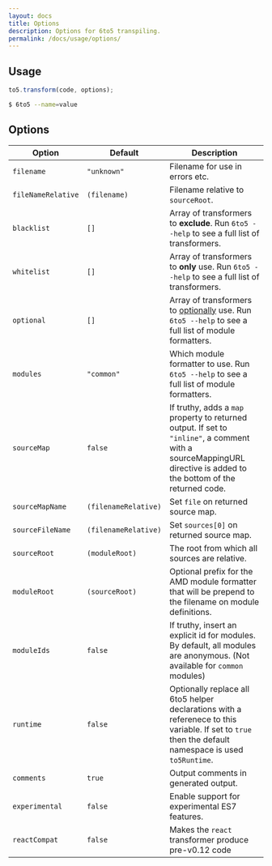 ```yaml
---
layout: docs
title: Options
description: Options for 6to5 transpiling.
permalink: /docs/usage/options/
---
```


## Usage

```js
to5.transform(code, options);
```

```sh
$ 6to5 --name=value
```

## Options

| Option             | Default              | Description                     |
| ------------------ | -------------------- | ------------------------------- |
| `filename`         | `"unknown"`          | Filename for use in errors etc. |
| `fileNameRelative` | `(filename)`         | Filename relative to `sourceRoot`. |
| `blacklist`        | `[]`                 | Array of transformers to **exclude**. Run `6to5 --help` to see a full list of transformers. |
| `whitelist`        | `[]`                 | Array of transformers to **only** use. Run `6to5 --help` to see a full list of transformers. |
| `optional`         | `[]`                 | Array of transformers to [optionally](/docs/usage/transformers#optional-transformers) use. Run `6to5 --help` to see a full list of module formatters. |
| `modules`          | `"common"`           | Which module formatter to use. Run `6to5 --help` to see a full list of module formatters. |
| `sourceMap`        | `false`              | If truthy, adds a `map` property to returned output. If set to `"inline"`, a comment with a sourceMappingURL directive is added to the bottom of the returned code. |
| `sourceMapName`    | `(filenameRelative)` | Set `file` on returned source map. |
| `sourceFileName`   | `(filenameRelative)` | Set `sources[0]` on returned source map. |
| `sourceRoot`       | `(moduleRoot)`       | The root from which all sources are relative. |
| `moduleRoot`       | `(sourceRoot)`       | Optional prefix for the AMD module formatter that will be prepend to the filename on module definitions. |
| `moduleIds`        | `false`              | If truthy, insert an explicit id for modules. By default, all modules are anonymous. (Not available for `common` modules) |
| `runtime`          | `false`              | Optionally replace all 6to5 helper declarations with a referenece to this variable. If set to `true` then the default namespace is used `to5Runtime`. |
| `comments`         | `true`               | Output comments in generated output. |
| `experimental`     | `false`              | Enable support for experimental ES7 features. |
| `reactCompat`      | `false`              | Makes the `react` transformer produce pre-v0.12 code |
